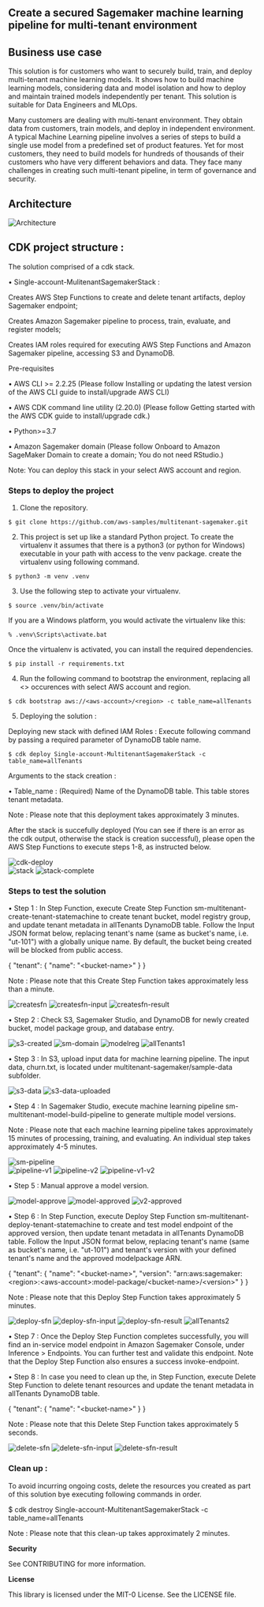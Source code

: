 ## Create a secured Sagemaker machine learning pipeline for multi-tenant environment

## Business use case

This solution is for customers who want to securely build, train, and deploy multi-tenant machine learning models. It shows how to build machine learning models, considering data and model isolation and how to deploy and maintain trained models independently per tenant. This solution is suitable for Data Engineers and MLOps.

Many customers are dealing with multi-tenant environment. They obtain data from customers, train models, and deploy in independent environment. A typical Machine Learning pipeline involves a series of steps to build a single use model from a predefined set of product features. Yet for most customers, they need to build models for hundreds of thousands of their customers who have very different behaviors and data. They face many challenges in creating such multi-tenant pipeline, in term of governance and security.

## Architecture

![Architecture](./images/Architecture.jpg)   

## CDK project structure :

The solution comprised of a cdk stack.

•	Single-account-MulitenantSagemakerStack : 

Creates AWS Step Functions to create and delete tenant artifacts, deploy Sagemaker endpoint; 

Creates Amazon Sagemaker pipeline to process, train, evaluate, and register models; 

Creates IAM roles required for executing AWS Step Functions and Amazon Sagemaker pipeline, accessing S3 and DynamoDB.

Pre-requisites

•	AWS CLI >= 2.2.25 (Please follow Installing or updating the latest version of the AWS CLI guide to install/upgrade AWS CLI)

•	AWS CDK command line utility (2.20.0) (Please follow Getting started with the AWS CDK guide to install/upgrade cdk.)

•	Python>=3.7

•	Amazon Sagemaker domain (Please follow Onboard to Amazon SageMaker Domain to create a domain; You do not need RStudio.)

Note: You can deploy this stack in your select AWS account and region.

### Steps to deploy the project

1.	Clone the repository.

   `$ git clone https://github.com/aws-samples/multitenant-sagemaker.git`

2.	This project is set up like a standard Python project. To create the virtualenv it assumes that there is a python3 (or python for Windows) executable in your path with access to the venv package. create the virtualenv using following command.

   `$ python3 -m venv .venv` 

3.	Use the following step to activate your virtualenv.

   `$ source .venv/bin/activate`

If you are a Windows platform, you would activate the virtualenv like this:

   `% .venv\Scripts\activate.bat`

Once the virtualenv is activated, you can install the required dependencies.

   `$ pip install -r requirements.txt`

4.	Run the following command to bootstrap the environment, replacing all <> occurences with select AWS account and region.

   `$ cdk bootstrap aws://<aws-account>/<region> -c table_name=allTenants`

5.	Deploying the solution :

Deploying new stack with defined IAM Roles : Execute following command by passing a required parameter of DynamoDB table name.

   `$ cdk deploy Single-account-MultitenantSagemakerStack -c table_name=allTenants`

Arguments to the stack creation :

•	Table_name : (Required) Name of the DynamoDB table. This table stores tenant metadata.

Note : Please note that this deployment takes approximately 3 minutes.

After the stack is succefully deployed (You can see if there is an error as the cdk output, otherwise the stack is creation successful), please open the AWS Step Functions to execute steps 1-8, as instructed below.

![cdk-deploy](./images/cdk-deploy.jpg)   
![stack](./images/stack.jpg) 
![stack-complete](./images/stack-complete.jpg) 


### Steps to test the solution

•	Step 1 : In Step Function, execute Create Step Function sm-multitenant-create-tenant-statemachine to create tenant bucket, model registry group, and update tenant metadata in allTenants DynamoDB table. Follow the Input JSON format below, replacing tenant's name (same as bucket's name, i.e. "ut-101") with a globally unique name. By default, the bucket being created will be blocked from public access.

{
    "tenant": {
      "name": "\<bucket-name\>"
    }
}

Note : Please note that this Create Step Function takes approximately less than a minute.

![createsfn](./images/create-sfn.jpg) 
![createsfn-input](./images/create-sfn-input.jpg) 
![createsfn-result](./images/create-sfn-result.jpg) 
 
•	Step 2 : Check S3, Sagemaker Studio, and DynamoDB for newly created bucket, model package group, and database entry. 

![s3-created](./images/bucket-created.jpg) 
![sm-domain](./images/sm-domain.jpg)
![modelreg](./images/modelreg.jpg)
![allTenants1](./images/allTenants1.jpg) 
 
•	Step 3 : In S3, upload input data for machine learning pipeline. The input data, churn.txt, is located under multitenant-sagemaker/sample-data subfolder.

![s3-data](./images/s3-data.jpg) 
![s3-data-uploaded](./images/s3-data-uploaded.jpg) 

•	Step 4 : In Sagemaker Studio, execute machine learning pipeline sm-multitenant-model-build-pipeline to generate multiple model versions.

Note : Please note that each machine learning pipeline takes approximately 15 minutes of processing, training, and evaluating. An individual step takes approximately 4-5 minutes.

![sm-pipeline](./images/sm-pipeline.jpg)  
![pipeline-v1](./images/pipeline-v1.jpg)
![pipeline-v2](./images/pipeline-v2.jpg)
![pipeline-v1-v2](./images/pipeline-v1-v2.jpg)
  
•	Step 5 : Manual approve a model version.

![model-approve](./images/model-approve.jpg)
![model-approved](./images/model-approved.jpg)
![v2-approved](./imagesv2-approved.jpg)
 
•	Step 6 : In Step Function, execute Deploy Step Function sm-multitenant-deploy-tenant-statemachine to create and test model endpoint of the approved version, then update tenant metadata in allTenants DynamoDB table. Follow the Input JSON format below, replacing tenant's name (same as bucket's name, i.e. "ut-101") and tenant's version with your defined tenant's name and the approved modelpackage ARN.

{
    "tenant": {
      "name": "\<bucket-name\>",
      "version": "arn:aws:sagemaker:\<region\>:\<aws-account\>:model-package/\<bucket-name\>/\<version\>"
    }
}

Note : Please note that this Deploy Step Function takes approximately 5 minutes.

![deploy-sfn](./images/deploy-sfn.jpg) 
![deploy-sfn-input](./images/deploy-sfn-input.jpg) 
![deploy-sfn-result](./images/deploy-sfn-result.jpg) 
![allTenants2](./images/allTenants2.jpg) 

•	Step 7 : Once the Deploy Step Function completes successfully, you will find an in-service model endpoint in Amazon Sagemaker Console, under Inference > Endpoints. You can further test and validate this endpoint. Note that the Deploy Step Function also ensures a success invoke-endpoint.

•	Step 8 : In case you need to clean up the, in Step Function, execute Delete Step Function to delete tenant resources and update the tenant metadata in allTenants DynamoDB table.

{
    "tenant": {
      "name": "\<bucket-name\>"
    }
}

Note : Please note that this Delete Step Function takes approximately 5 seconds.

![delete-sfn](./images/delete-sfn.jpg) 
![delete-sfn-input](./images/delete-sfn-input.jpg) 
![delete-sfn-result](./images/delete-sfn-result.jpg) 
 
### Clean up :

To avoid incurring ongoing costs, delete the resources you created as part of this solution bye executing following commands in order.

   $ cdk destroy Single-account-MultitenantSagemakerStack -c table_name=allTenants

Note : Please note that this clean-up takes approximately 2 minutes.

**Security**

See CONTRIBUTING for more information.

**License**

This library is licensed under the MIT-0 License. See the LICENSE file.

